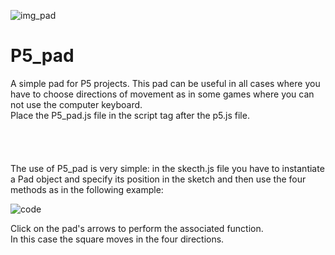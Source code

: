 ![img_pad](https://user-images.githubusercontent.com/111884001/196042111-e8ba5e25-8b45-493c-9ed4-bf2574bc3d4b.png)
# P5_pad
A simple pad for P5 projects. This pad can be useful in all cases where you have to choose directions of movement as in some games where you can not use the computer keyboard.</br>
Place the P5_pad.js file in the script tag after the p5.js file.</br></br>
<code><script src="p5.min.js"></script></code></br>
<code><script src="P5_pad.js"></script></code></br></br>
The use of P5_pad is very simple: in the skecth.js file you have to instantiate a Pad object and specify its position in the sketch and then use the four methods as in the following example:

![code](https://user-images.githubusercontent.com/111884001/196049669-33f27506-8ba3-42bf-abbf-e74c21b76549.png)

Click on the pad's arrows to perform the associated function.</br>
In this case the square moves in the four directions.
